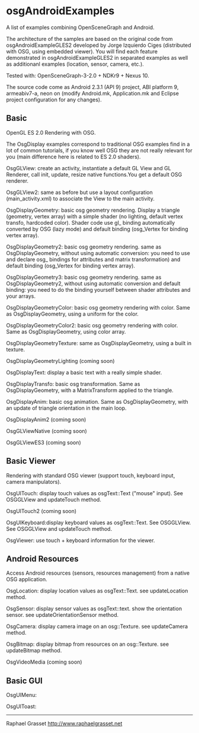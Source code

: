 osgAndroidExamples
==================

A list of examples combining OpenSceneGraph and Android. 

The architecture of the samples are based on the original code from osgAndroidExampleGLES2 developed by Jorge Izquierdo Ciges (distributed with OSG, using embedded viewer). 
You will find each feature demonstrated in osgAndroidExampleGLES2 in separated examples as well as additionanl examples (location, sensor, camera, etc.).


Tested with: OpenSceneGraph-3-2.0 + NDKr9 + Nexus 10.

The source code come as Android 2.3.1 (API 9) project, ABI platform 9, armeabiv7-a, neon on (modify Android.mk, Application.mk
and Eclipse project configuration for any changes).

Basic
-----
OpenGL ES 2.0 Rendering with OSG.

The OsgDisplay examples correspond to traditional OSG examples find in a lot of common tutorials, if you know well OSG they are not really relevant for you (main difference here is related to ES 2.0 shaders).


OsgGLView: create an activity, instantiate a default GL View and GL Renderer, call init, update, resize native functions.You get a default OSG renderer.

OsgGLView2: same as before but use a layout configuration (main_activity.xml) to associate the View to the main activity.

OsgDisplayGeometry: basic osg geometry rendering. Display a triangle (geometry, vertex array) with a simple shader (no lighting, default vertex transfo, hardcoded color). 
Shader code use gl_ binding automatically converted by OSG (lazy mode) and default binding (osg_Vertex for binding vertex array).

OsgDisplayGeometry2: basic osg geometry rendering. same as OsgDisplayGeometry, without using automatic conversion: you need to use and declare osg_ bindings for attributes and matrix transformation)
and default binding (osg_Vertex for binding vertex array).

OsgDisplayGeometry3: basic osg geometry rendering. same as OsgDisplayGeometry2, without using automatic conversion and default binding: you need to do the binding yourself between
shader attributes and your arrays.

OsgDisplayGeometryColor: basic osg geometry rendering with color. Same as OsgDisplayGeometry, using a uniform for the color.

OsgDisplayGeometryColor2: basic osg geometry rendering with color. Same as OsgDisplayGeometry, using color array.

OsgDisplayGeometryTexture: same as OsgDisplayGeometry, using a built in texture.

OsgDisplayGeometryLighting (coming soon)

OsgDisplayText: display a basic text with a really simple shader.

OsgDisplayTransfo: basic osg transformation. Same as OsgDisplayGeometry, with a MatrixTransform applied to the triangle.

OsgDisplayAnim: basic osg animation. Same as OsgDisplayGeometry, with an update of triangle orientation in the main loop.

OsgDisplayAnim2 (coming soon)

OsgGLViewNative (coming soon)

OsgGLViewES3 (coming soon)


Basic Viewer
------------
Rendering with standard OSG viewer (support touch, keyboard input, camera manipulators).


OsgUITouch: display touch values as osgText::Text ("mouse" input). See OSGGLView and updateTouch method.

OsgUITouch2 (coming soon)

OsgUIKeyboard:display keyboard values as osgText::Text. See OSGGLView. See OSGGLView and updateTouch method.

OsgViewer: use touch + keyboard information for the viewer.


Android Resources
-----------------
Access Android resources (sensors, resources management) from a native OSG application. 

OsgLocation: display location values as osgText::Text. see updateLocation method.

OsgSensor: display sensor values as osgText::text. show the orientation sensor. see updateOrientationSensor method.

OsgCamera: display camera image on an osg::Texture. see updateCamera method.

OsgBitmap: display bitmap from resources on an osg::Texture. see updateBitmap method.

OsgVideoMedia (coming soon)


Basic GUI
---------

OsgUIMenu:

OsgUIToast:


-------------------------------------
Raphael Grasset
http://www.raphaelgrasset.net
